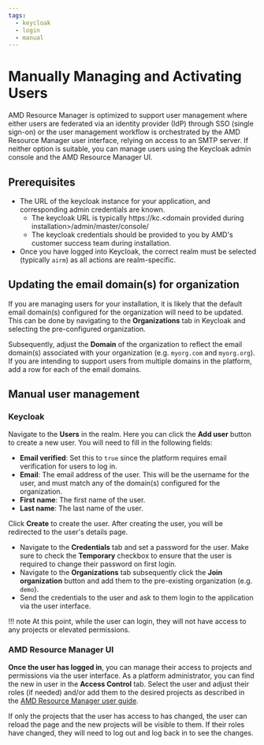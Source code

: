 ```yaml
---
tags:
  - keycloak
  - login
  - manual
---
```

<!--
Copyright © Advanced Micro Devices, Inc., or its affiliates.

SPDX-License-Identifier: MIT
-->

# Manually Managing and Activating Users

AMD Resource Manager is optimized to support user management where either users are federated via an identity provider (IdP) through SSO (single sign-on) or the user management workflow is orchestrated by the AMD Resource Manager user interface, relying on access to an SMTP server. If neither option is suitable, you can manage users using the Keycloak admin console and the AMD Resource Manager UI.

## Prerequisites

- The URL of the keycloak instance for your application, and corresponding admin credentials are known.
  - The keycloak URL is typically https://kc.&lt;domain provided during installation&gt;/admin/master/console/
  - The keycloak credentials should be provided to you by AMD's customer success team during installation.
- Once you have logged into Keycloak, the correct realm must be selected (typically `airm`) as all actions are realm-specific.

## Updating the email domain(s) for organization

If you are managing users for your installation, it is likely that the default email domain(s) configured for the organization will need to be updated. This can be done by navigating to the **Organizations** tab in Keycloak and selecting the pre-configured organization.

Subsequently, adjust the **Domain** of the organization to reflect the email domain(s) associated with your organization (e.g. `myorg.com` and `myorg.org`). If you are intending to support users from multiple domains in the platform, add a row for each of the email domains.

## Manual user management

### Keycloak

Navigate to the **Users** in the realm. Here you can click the **Add user** button to create a new user. You will need to fill in the following fields:

- **Email verified**: Set this to `true` since the platform requires email verification for users to log in.
- **Email**: The email address of the user. This will be the username for the user, and must match any of the domain(s) configured for the organization.
- **First name**: The first name of the user.
- **Last name**: The last name of the user.

Click **Create** to create the user. After creating the user, you will be redirected to the user's details page.

- Navigate to the **Credentials** tab and set a password for the user. Make sure to check the **Temporary** checkbox to ensure that the user is required to change their password on first login.
- Navigate to the **Organizations** tab subsequently click the **Join organization** button and add them to the pre-existing organization (e.g. `demo`).
- Send the credentials to the user and ask to them login to the application via the user interface.

!!! note
    At this point, while the user can login, they will not have access to any projects or elevated permissions.

### AMD Resource Manager UI

**Once the user has logged in**, you can manage their access to projects and permissions via the user interface. As a platform administrator, you can find the new in user in the **Access Control** tab. Select the user and adjust their roles (if needed) and/or add them to the desired projects as described in the [AMD Resource Manager user guide](../../resource-manager/users/manage-users/#user-view).

If only the projects that the user has access to has changed, the user can reload the page and the new projects will be visible to them. If their roles have changed, they will need to log out and log back in to see the changes.
